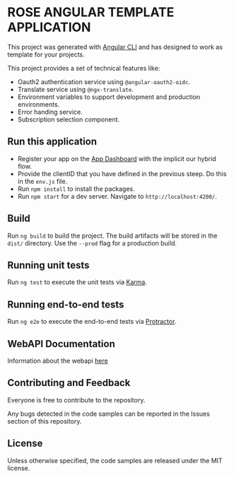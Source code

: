 # ROSE ANGULAR TEMPLATE APPLICATION

This project was generated with [Angular CLI](https://github.com/angular/angular-cli) and has designed to work as template for your projects.

This project provides a set of technical features like:
* Oauth2 authentication service using `@angular-oauth2-oidc`.
* Translate service using `@ngx-translate`.
* Environment variables to support development and production environments.
* Error handing service.
* Subscription selection component.

## Run this application

* Register your app on the [App Dashboard](https://apps.primaverabss.com/developer/dashboard) with the implicit our hybrid flow.
* Provide the clientID that you have defined in the previous steep. Do this in the `env.js` file.
* Run `npm install` to install the packages.
* Run `npm start` for a dev server. Navigate to `http://localhost:4200/`.

## Build

Run `ng build` to build the project. The build artifacts will be stored in the `dist/` directory. Use the `--prod` flag for a production build.

## Running unit tests

Run `ng test` to execute the unit tests via [Karma](https://karma-runner.github.io).

## Running end-to-end tests

Run `ng e2e` to execute the end-to-end tests via [Protractor](http://www.protractortest.org/).

## WebAPI Documentation
Information about the webapi [here](https://apidoc.rose.primaverabss.com/)

## Contributing and Feedback
Everyone is free to contribute to the repository.

Any bugs detected in the code samples can be reported in the Issues section of this repository.

## License
Unless otherwise specified, the code samples are released under the MIT license.
